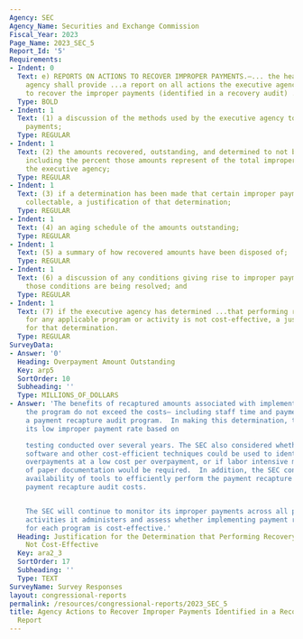 ```yaml
---
Agency: SEC
Agency_Name: Securities and Exchange Commission
Fiscal_Year: 2023
Page_Name: 2023_SEC_5
Report_Id: '5'
Requirements:
- Indent: 0
  Text: e) REPORTS ON ACTIONS TO RECOVER IMPROPER PAYMENTS.—... the head of the executive
    agency shall provide ...a report on all actions the executive agency is taking
    to recover the improper payments (identified in a recovery audit) ..including—
  Type: BOLD
- Indent: 1
  Text: (1) a discussion of the methods used by the executive agency to recover improper
    payments;
  Type: REGULAR
- Indent: 1
  Text: (2) the amounts recovered, outstanding, and determined to not be collectable,
    including the percent those amounts represent of the total improper payments of
    the executive agency;
  Type: REGULAR
- Indent: 1
  Text: (3) if a determination has been made that certain improper payments are not
    collectable, a justification of that determination;
  Type: REGULAR
- Indent: 1
  Text: (4) an aging schedule of the amounts outstanding;
  Type: REGULAR
- Indent: 1
  Text: (5) a summary of how recovered amounts have been disposed of;
  Type: REGULAR
- Indent: 1
  Text: (6) a discussion of any conditions giving rise to improper payments and how
    those conditions are being resolved; and
  Type: REGULAR
- Indent: 1
  Text: (7) if the executive agency has determined ...that performing recovery audits
    for any applicable program or activity is not cost-effective, a justification
    for that determination.
  Type: REGULAR
SurveyData:
- Answer: '0'
  Heading: Overpayment Amount Outstanding
  Key: arp5
  SortOrder: 10
  Subheading: ''
  Type: MILLIONS_OF_DOLLARS
- Answer: 'The benefits of recaptured amounts associated with implementing and overseeing
    the program do not exceed the costs— including staff time and payments to contractors—of
    a payment recapture audit program.  In making this determination, the SEC considered
    its low improper payment rate based on

    testing conducted over several years. The SEC also considered whether sophisticated
    software and other cost-efficient techniques could be used to identify significant
    overpayments at a low cost per overpayment, or if labor intensive manual reviews
    of paper documentation would be required.  In addition, the SEC considered the
    availability of tools to efficiently perform the payment recapture audit and minimize
    payment recapture audit costs.


    The SEC will continue to monitor its improper payments across all programs and
    activities it administers and assess whether implementing payment recapture audits
    for each program is cost-effective.'
  Heading: Justification for the Determination that Performing Recovery Audits are
    Not Cost-Effective
  Key: ara2_3
  SortOrder: 17
  Subheading: ''
  Type: TEXT
SurveyName: Survey Responses
layout: congressional-reports
permalink: /resources/congressional-reports/2023_SEC_5
title: Agency Actions to Recover Improper Payments Identified in a Recovery Audit
  Report
---
```

